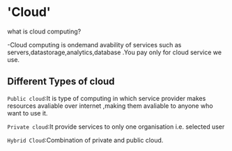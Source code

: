 # 'Cloud'

what is cloud computing?

-Cloud computing  is ondemand avability  of services such as servers,datastorage,analytics,database .You pay only for cloud service we use.
 
## Different Types of cloud

  `Public cloud`:It is type of computing in which service provider makes resources avaliable over internet ,making them avaliable to anyone who want to use it.
  
  `Private cloud`:It provide services to only one organisation i.e. selected user 

`Hybrid Cloud`:Combination of private and public cloud.
